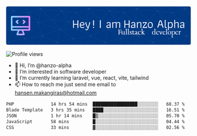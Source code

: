![Header](./github-header-image.png)

![Profile views](https://gpvc.arturio.dev/hanzo-alpha)

- 👋 Hi, I’m @hanzo-alpha
- 👀 I’m interested in software developer
- 🌱 I’m currently learning laravel, vue, react, vite, tailwind
- 📫 How to reach me just send me email to hansen.makangiras@hotmail.com 

<!---
hanzo-alpha/hanzo-alpha is a ✨ special ✨ repository because its `README.md` (this file) appears on your GitHub profile.
You can click the Preview link to take a look at your changes.
--->

<!--START_SECTION:waka-->

```text
PHP              14 hrs 54 mins  █████████████████░░░░░░░░   68.37 %
Blade Template   3 hrs 35 mins   ████░░░░░░░░░░░░░░░░░░░░░   16.51 %
JSON             1 hr 14 mins    █▒░░░░░░░░░░░░░░░░░░░░░░░   05.70 %
JavaScript       58 mins         █░░░░░░░░░░░░░░░░░░░░░░░░   04.44 %
CSS              33 mins         ▓░░░░░░░░░░░░░░░░░░░░░░░░   02.56 %
```

<!--END_SECTION:waka-->
